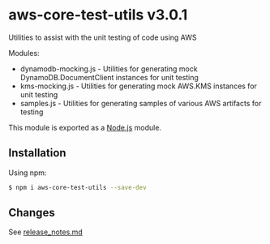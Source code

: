 # aws-core-test-utils v3.0.1
Utilities to assist with the unit testing of code using AWS

Modules:
- dynamodb-mocking.js - Utilities for generating mock DynamoDB.DocumentClient instances for unit testing
- kms-mocking.js - Utilities for generating mock AWS.KMS instances for unit testing
- samples.js - Utilities for generating samples of various AWS artifacts for testing

This module is exported as a [Node.js](https://nodejs.org/) module.

## Installation

Using npm:
```bash
$ npm i aws-core-test-utils --save-dev
```

## Changes
See [release_notes.md](./release_notes.md)